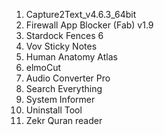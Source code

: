 1. Capture2Text_v4.6.3_64bit
2. Firewall App Blocker (Fab) v1.9
3. Stardock Fences 6
4. Vov Sticky Notes
5. Human Anatomy Atlas
6. elmoCut
7. Audio Converter Pro
8. Search Everything
9.  System Informer
10. Uninstall Tool
11. Zekr Quran reader
